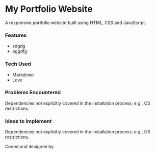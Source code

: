 # My Portfolio Website

A responsive portfolio website built using HTML, CSS and JavaScript.

### Features

- sdgdg
- aggdfg

### Tech Used

- Markdown
- Love

### Problems Encountered

Dependencies not explicitly covered in the installation process; e.g., OS restrictions.

### Ideas to implement

Dependencies not explicitly covered in the installation process; e.g., OS restrictions.

Coded and designed by

